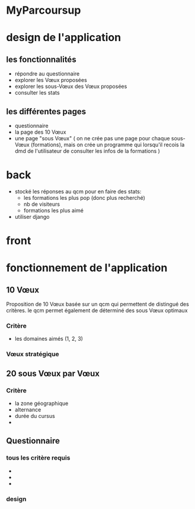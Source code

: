 # MyParcoursup

# design de l'application

## les fonctionnalités
- répondre au questionnaire
- explorer les Vœux proposées
- explorer les sous-Vœux des Vœux proposées
- consulter les stats 
## les différentes pages
- questionnaire
- la page des 10 Vœux
- une page "sous Vœux" ( on ne crée pas une page pour chaque sous-Vœux (formations), mais on crée un programme qui lorsqu'il recois la dmd de l'utilisateur de consulter les infos de la formations )

# back

- stocké les réponses au qcm pour en faire des stats:
    - les formations les plus pop (donc plus recherché)
    - nb de visiteurs
    - formations les plus aimé
- utiliser django

# front



# fonctionnement de l'application
## 10 Vœux

Proposition de 10 Vœux basée sur un qcm qui permettent de distingué des critères.
le qcm permet également de déterminé des sous Vœux optimaux

### Critère

- les domaines aimés (1, 2, 3)


### Vœux stratégique

## 20 sous Vœux par Vœux

### Critère

- la zone géographique
- alternance
- durée du cursus
- 

## Questionnaire

### tous les critère requis
- 
- 
- 

### design
